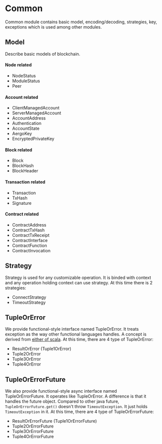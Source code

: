 # Common

Common module contains basic model, encoding/decoding, strategies, key, exceptions which is used among other modules.


## Model

Describe basic models of blockchain.

#### Node related
* NodeStatus
* ModuleStatus
* Peer

#### Account related
* ClientManagedAccount
* ServerManagedAccount
* AccountAddress
* Authentication
* AccountState
* AergoKey
* EncryptedPrivateKey

#### Block related
* Block
* BlockHash
* BlockHeader

#### Transaction related
* Transaction
* TxHash
* Signature

#### Contract related
* ContractAddress
* ContractTxHash
* ContractTxReceipt
* ContractInterface
* ContractFunction
* ContractInvocation


## Strategy

Strategy is used for any customizable operation. It is binded with context and any operation holding context can use strategy. At this time there is 2 strategies:
* ConnectStrategy
* TimeoutStrategy


## TupleOrError

We provide functional-style interface named TupleOrError. It treats exception as the way other functional languages handles. A concept is derived from [either of scala](https://github.com/scala/scala/blob/2.13.x/src/library/scala/util/Either.scala). At this time, there are 4 type of TupleOrError:
* ResultOrError (Tuple1OrError)
* Tuple2OrError
* Tuple3OrError
* Tuple4OrError


## TupleOrErrorFuture

We also provide functional-style async interface named TupleOrErrorFuture. It operates like TupleOrError. A difference is that it handles the future object. Compared to other java future, `TupleOrErrorFuture.get()` doesn't throw `TimeoutException`. It just holds `TimeoutException` in it. At this time, there are 4 type of TupleOrErrorFuture:
* ResultOrErrorFuture (Tuple1OrErrorFuture)
* Tuple2OrErrorFuture
* Tuple3OrErrorFuture
* Tuple4OrErrorFuture
